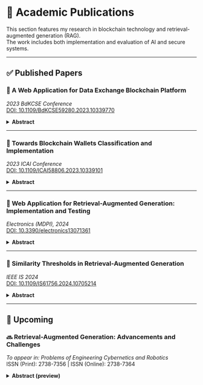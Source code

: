 # 📰 Academic Publications

This section features my research in blockchain technology and retrieval-augmented generation (RAG).  
The work includes both implementation and evaluation of AI and secure systems.

---

## ✅ Published Papers

### 🔗 A Web Application for Data Exchange Blockchain Platform  
*2023 BdKCSE Conference*  
[DOI: 10.1109/BdKCSE59280.2023.10339770](https://doi.org/10.1109/BdKCSE59280.2023.10339770)

<details>
<summary><strong>Abstract</strong></summary>

The paper presents a web application for smart crop production data exchange, integrating the Antelope blockchain and the Interplanetary File System (IPFS). Using smart contracts, the platform enables secure data storage, file sharing, and token transfers, ensuring transaction transparency and security. Designed with open-source solutions, it allows authentication via blockchain accounts or standard wallets like Anchor. Future development focuses on performance, scalability, and security testing to evolve the platform into a fully decentralized application (dApp).
</details>

---

### 🔗 Towards Blockchain Wallets Classification and Implementation  
*2023 ICAI Conference*  
[DOI: 10.1109/ICAI58806.2023.10339101](https://doi.org/10.1109/ICAI58806.2023.10339101)

<details>
<summary><strong>Abstract</strong></summary>

The paper explores the key components and classification of blockchain wallets, proposing an extended working definition to support custom wallet solutions. It presents the development of a non-custodial, software hot wallet for Antelope/IPFS-based data exchange, supporting ERC-20 and ERC-721 tokens/NFTs with biometric authentication. The study outlines the wallet’s functionalities for account management, token transfers, and file exchange authentication, extending the platform’s infrastructure. Future development aims to evolve the solution into a web-based dApp wallet.
</details>

---

### 🔗 Web Application for Retrieval-Augmented Generation: Implementation and Testing  
*Electronics (MDPI), 2024*  
[DOI: 10.3390/electronics13071361](https://doi.org/10.3390/electronics13071361)

<details>
<summary><strong>Abstract</strong></summary>

The paper explores the implementation of Retrieval-Augmented Generation (RAG) technology with open-source large language models (LLMs). A dedicated web-based application, PaSSER, was developed, integrating Mistral:7b, Llama2:7b, and Orca2:7b models. The study evaluates LLM performance using METEOR, ROUGE, BLEU, perplexity, cosine similarity, Pearson correlation, and F1 score, particularly within the smart agriculture domain. Additionally, it examines hardware considerations, revealing that GPUs are essential for fast text generation. The paper also discusses blockchain integration for storing and managing assessment results, with future development focused on fine-tuning LLMs and further blockchain integration.
</details>

---

### 🔗 Similarity Thresholds in Retrieval-Augmented Generation  
*IEEE IS 2024*  
[DOI: 10.1109/IS61756.2024.10705214](https://doi.org/10.1109/IS61756.2024.10705214)

<details>
<summary><strong>Abstract</strong></summary>

The study evaluates the performance of open-source Large Language Models (LLMs)—Mistral:7b, Llama2:7b, and Orca2:7b—in the context of Retrieval-Augmented Generation (RAG). The research identifies optimal similarity score thresholds for LLMs using NLP metrics and a custom-developed dataset in agriculture. Tests were conducted using the PaSSER web-based application, an extension of the Smart Crop Production Data Exchange (SCPDx) platform. The findings show that different LLMs perform best at varying similarity thresholds, with Mistral and Llama excelling at 0.55, and Orca achieving peak performance at 0.65. Future development aims to integrate larger LLMs (40B+), explore fine-tuning strategies, and further enhance PaSSER’s infrastructure.
</details>

---

## 📝 Upcoming

### 🔜 Retrieval-Augmented Generation: Advancements and Challenges  
*To appear in: Problems of Engineering Cybernetics and Robotics*  
ISSN (Print): 2738-7356 | ISSN (Online): 2738-7364

<details>
<summary><strong>Abstract (preview)</strong></summary>

This paper reviews the evolution of Retrieval-Augmented Generation (RAG) systems, focusing on recent advancements that address the limitations of traditional language models. It explores modular RAG architectures, data-centric training strategies, and hybrid retrieval techniques that combine structured and unstructured knowledge. The study examines enhancements in factual grounding, domain specialization, and multimodal reasoning, while identifying key challenges such as retrieval precision, evidence alignment, and self-refinement. It also outlines emerging evaluation frameworks, including RAGAS, RGB, and PaSSER. The paper concludes with recommendations for future research, emphasizing the need for unified, trustworthy, and adaptable RAG systems.
</details>


